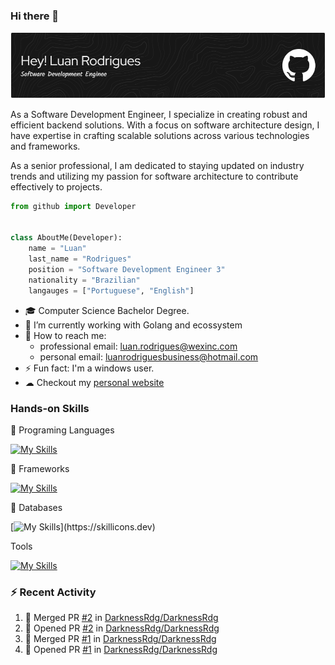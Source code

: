 ### Hi there 👋
![Header](./github-header-image.png)

As a Software Development Engineer, I specialize in creating robust and efficient backend solutions. With a focus on software architecture design, I have expertise in crafting scalable solutions across various technologies and frameworks.

As a senior professional, I am dedicated to staying updated on industry trends and utilizing my passion for software architecture to contribute effectively to projects.

```py
from github import Developer


class AboutMe(Developer):
    name = "Luan"
    last_name = "Rodrigues"
    position = "Software Development Engineer 3"
    nationality = "Brazilian"
    langauges = ["Portuguese", "English"]
```

- 🎓 Computer Science Bachelor Degree.
- 🌱 I’m currently working with Golang and ecossystem
- 💌 How to reach me:
  - professional email: luan.rodrigues@wexinc.com
  - personal email: luanrodriguesbusiness@hotmail.com
- ⚡ Fun fact: I'm a windows user.
- ☁ Checkout my [personal website](https://darknessrdg.github.io/)

### Hands-on Skills


💪 Programing Languages

[![My Skills](https://skillicons.dev/icons?i=go,python,kotlin,java,typescript,cs)](https://skillicons.dev)

🔨 Frameworks

[![My Skills](https://skillicons.dev/icons?i=django,fastapi,spring,dotnet,react)](https://skillicons.dev)

💾 Databases

[![My Skills](https://skillicons.dev/icons?i=postgresql,mongodb,redis,)](https://skillicons.dev)

Tools

[![My Skills](https://skillicons.dev/icons?i=kafka,maven,gradle,docker,linux,github,git,graphql,aws)](https://skillicons.dev)


### :zap: Recent Activity

<!--START_SECTION:activity-->
1. 🎉 Merged PR [#2](https://github.com/DarknessRdg/DarknessRdg/pull/2) in [DarknessRdg/DarknessRdg](https://github.com/DarknessRdg/DarknessRdg)
2. 💪 Opened PR [#2](https://github.com/DarknessRdg/DarknessRdg/pull/2) in [DarknessRdg/DarknessRdg](https://github.com/DarknessRdg/DarknessRdg)
3. 🎉 Merged PR [#1](https://github.com/DarknessRdg/DarknessRdg/pull/1) in [DarknessRdg/DarknessRdg](https://github.com/DarknessRdg/DarknessRdg)
4. 💪 Opened PR [#1](https://github.com/DarknessRdg/DarknessRdg/pull/1) in [DarknessRdg/DarknessRdg](https://github.com/DarknessRdg/DarknessRdg)
<!--END_SECTION:activity-->